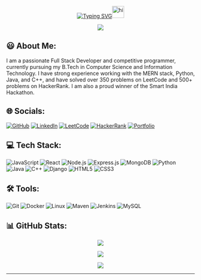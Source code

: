 <div align="center">
  
  [![Typing SVG](https://readme-typing-svg.demolab.com?font=Fira+Code&weight=500&size=25&pause=1000&center=true&vCenter=true&width=330&height=30&lines=Hi+I'm+Kundan+Kumar)](https://git.io/typing-svg)<img src="https://user-images.githubusercontent.com/1303154/88677602-1635ba80-d120-11ea-84d8-d263ba5fc3c0.gif" width="32px" alt="hi">
  
  <img src="https://media3.giphy.com/media/L1R1tvI9svkIWwpVYr/giphy.gif?cid=790b7611b520fede0a06c3d727d1e81d5fb52cb1acce9432&rid=giphy.gif&ct=g">
</div>
  
## :smiley: About Me:
<p> I am a passionate Full Stack Developer and competitive programmer, currently pursuing my B.Tech in Computer Science and Information Technology. I have strong experience working with the MERN stack, Python, Java, and C++, and have solved over 350 problems on LeetCode and 500+ problems on HackerRank. I am also a proud winner of the Smart India Hackathon.
</p>

## 🌐 Socials:
[![GitHub](https://img.shields.io/badge/GitHub-%2312100E.svg?logo=github&logoColor=white)](https://github.com/kundankumar95) 
[![LinkedIn](https://img.shields.io/badge/LinkedIn-%230077B5.svg?logo=linkedin&logoColor=white)](https://www.linkedin.com/in/kundan-kumar-a5512624a/) 
[![LeetCode](https://img.shields.io/badge/LeetCode-%23000000.svg?logo=leetCode&logoColor=white)](https://leetcode.com/u/kundankumar95/) 
[![HackerRank](https://img.shields.io/badge/HackerRank-%232EC866.svg?logo=HackerRank&logoColor=white)](https://www.hackerrank.com/profile/kundanburnwal321)
[![Portfolio](https://img.shields.io/badge/Portfolio-%23111111.svg?logo=netlify&logoColor=white)](https://kundanburnwal.netlify.app/)
<br>

## 💻 Tech Stack:
![JavaScript](https://img.shields.io/badge/javascript-%23323330.svg?style=flat-square&logo=javascript&logoColor=%23F7DF1E) ![React](https://img.shields.io/badge/react-%2320232a.svg?style=flat-square&logo=react&logoColor=%2361DAFB) ![Node.js](https://img.shields.io/badge/node.js-%2343853D.svg?style=flat-square&logo=node.js&logoColor=white) ![Express.js](https://img.shields.io/badge/express.js-%23404d59.svg?style=flat-square&logo=express&logoColor=%2361DAFB) ![MongoDB](https://img.shields.io/badge/mongodb-%234ea94b.svg?style=flat-square&logo=mongodb&logoColor=white) ![Python](https://img.shields.io/badge/python-3670A0?style=flat-square&logo=python&logoColor=ffdd54) ![Java](https://img.shields.io/badge/java-%23ED8B00.svg?style=flat-square&logo=java&logoColor=white) ![C++](https://img.shields.io/badge/c++-%2300599C.svg?style=flat-square&logo=c%2B%2B&logoColor=white) ![Django](https://img.shields.io/badge/django-%23092E20.svg?style=flat-square&logo=django&logoColor=white) ![HTML5](https://img.shields.io/badge/html5-%23E34F26.svg?style=flat-square&logo=html5&logoColor=white) ![CSS3](https://img.shields.io/badge/css3-%231572B6.svg?style=flat-square&logo=css3&logoColor=white)

## 🛠️ Tools:
![Git](https://img.shields.io/badge/git-%23F05033.svg?style=flat-square&logo=git&logoColor=white) ![Docker](https://img.shields.io/badge/docker-%230db7ed.svg?style=flat-square&logo=docker&logoColor=white) ![Linux](https://img.shields.io/badge/linux-%23FCC624.svg?style=flat-square&logo=linux&logoColor=black) ![Maven](https://img.shields.io/badge/maven-%23C71A36.svg?style=flat-square&logo=apache-maven&logoColor=white) ![Jenkins](https://img.shields.io/badge/jenkins-%232C5263.svg?style=flat-square&logo=jenkins&logoColor=white) ![MySQL](https://img.shields.io/badge/mysql-%2300f.svg?style=flat-square&logo=mysql&logoColor=white)


## 📊 GitHub Stats:
<div align="center">
  
  ![](https://github-readme-stats.vercel.app/api?username=kundankumar95&count_private=true&show_icons=true&theme=github_dark&hide_title=true&count_private=true&custom_title=GitHub%20Statistics&include_all_commits=true&count_private=true&hide_border=false&border_radius=30.0&border_color=2f353b)<br/>
  
  ![](https://github-readme-streak-stats.herokuapp.com/?user=kundankumar95&theme=highcontrast&hide_border=true&stroke=FFFFFF&border=FF0000&ring=FF0000&fire=FF0000&currStreakNum=FFFFFF&sideNums=FFFFFF&currStreakLabel=FF0000&sideLabels=FF0000&dates=BBBBBB&background=FFFFFF00&border_radius=100.0)<br/>
  
  ![](https://github-readme-stats.vercel.app/api/top-langs/?username=kundankumar95&theme=github_dark&langs_count=10&hide_border=false&border_radius=30.0&&hide_title=truetitle_color=bb5b14&&border_color=2f353b&show_icons=true&layout=compact)
</div>
<hr/>


